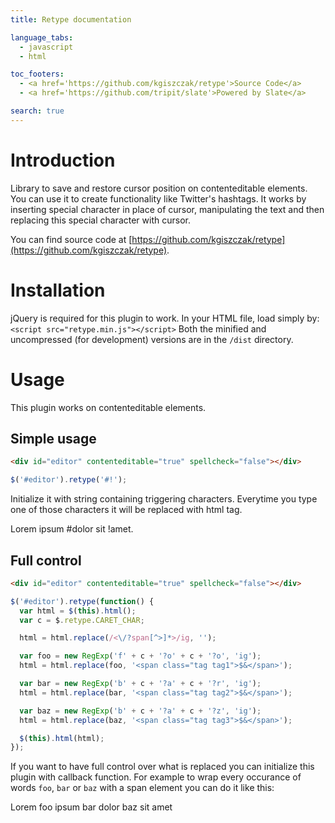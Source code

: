 ```yaml
---
title: Retype documentation

language_tabs:
  - javascript
  - html

toc_footers:
  - <a href='https://github.com/kgiszczak/retype'>Source Code</a>
  - <a href='https://github.com/tripit/slate'>Powered by Slate</a>

search: true
---
```


# Introduction

Library to save and restore cursor position on contenteditable elements. You can use it to create functionality like Twitter's hashtags. It works by inserting special character in place of cursor, manipulating the text and then replacing this special character with cursor.

You can find source code at [https://github.com/kgiszczak/retype](https://github.com/kgiszczak/retype).

# Installation

jQuery is required for this plugin to work. In your HTML file, load simply by: `<script src="retype.min.js"></script>`
Both the minified and uncompressed (for development) versions are in the `/dist` directory.

# Usage

This plugin works on contenteditable elements.

## Simple usage

```html
<div id="editor" contenteditable="true" spellcheck="false"></div>
```

```javascript
$('#editor').retype('#!');
```

Initialize it with string containing triggering characters. Everytime you type one of those characters it will be replaced with html tag.

<div class="editor-wrapper">
  <div id="editor1" class="editor" contenteditable="true" spellcheck="false">Lorem ipsum #dolor sit !amet.</div>
</div>

<script>
  $('#editor1').retype('#!');
</script>

## Full control

```html
<div id="editor" contenteditable="true" spellcheck="false"></div>
```

```javascript
$('#editor').retype(function() {
  var html = $(this).html();
  var c = $.retype.CARET_CHAR;

  html = html.replace(/<\/?span[^>]*>/ig, '');

  var foo = new RegExp('f' + c + '?o' + c + '?o', 'ig');
  html = html.replace(foo, '<span class="tag tag1">$&</span>');

  var bar = new RegExp('b' + c + '?a' + c + '?r', 'ig');
  html = html.replace(bar, '<span class="tag tag2">$&</span>');

  var baz = new RegExp('b' + c + '?a' + c + '?z', 'ig');
  html = html.replace(baz, '<span class="tag tag3">$&</span>');

  $(this).html(html);
});
```

If you want to have full control over what is replaced you can initialize this plugin with callback function. For example to wrap every occurance of words `foo`, `bar` or `baz` with a span element you can do it like this:

<div class="editor-wrapper">
  <div id="editor2" class="editor" contenteditable="true" spellcheck="false">Lorem foo ipsum bar dolor baz sit amet</div>
</div>

<script>
  $('#editor2').retype(function() {
    var html = $(this).html();
    var c = $.retype.CARET_CHAR;

    html = html.replace(/<\/?span[^>]*>/ig, '');

    var foo = new RegExp('f' + c + '?o' + c + '?o', 'ig');
    html = html.replace(foo, '<span class="tag tag1">$&</span>');

    var bar = new RegExp('b' + c + '?a' + c + '?r', 'ig');
    html = html.replace(bar, '<span class="tag tag2">$&</span>');

    var baz = new RegExp('b' + c + '?a' + c + '?z', 'ig');
    html = html.replace(baz, '<span class="tag tag3">$&</span>');

    $(this).html(html);
  });
</script>
